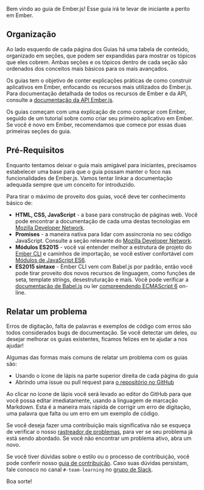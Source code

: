 Bem vindo ao guia de Ember.js! Esse guia irá te levar de iniciante a perito em Ember.

## Organização

Ao lado esquerdo de cada página dos Guias há uma tabela de conteúdo, organizado em seções, que podem ser expandidas para mostrar os tópicos que eles cobrem. Ambas seções e os tópicos dentro de cada seção são ordenados dos conceitos mais básicos para os mais avançados.

Os guias tem o objetivo de conter explicações práticas de como construir aplicativos em Ember, enfocando os recursos mais utilizados do Ember.js. Para documentação detalhada de todos os recursos de Ember e da API, consulte a [documentação da API Ember.js](http://emberjs.com/api/).

Os guias começam com uma explicação de como começar com Ember, seguido de um tutorial sobre como criar seu primeiro aplicativo em Ember. Se você é novo em Ember, recomendamos que comece por essas duas primeiras seções do guia.

## Pré-Requisitos

Enquanto tentamos deixar o guia mais amigável para iniciantes, precisamos estabelecer uma base para que o guia possam manter o foco nas funcionalidades de Ember.js. Vamos tentar linkar a documentação adequada sempre que um conceito for introduzido.

Para tirar o máximo de proveito dos guias, você deve ter conhecimento básico de:

* **HTML, CSS, JavaScript** - a base para construção de páginas web. Você pode encontrar a documentação de cada uma destas tecnologias em [Mozilla Developer Network](https://developer.mozilla.org/en-US/docs/Web).
* **Promises** - a maneira nativa para lidar com assincronia no seu código JavaScript. Consulte a seção relevante do [Mozilla Developer Network](https://developer.mozilla.org/en-US/docs/Web/JavaScript/Reference/Global_Objects/Promise).
* **Módulos ES2015** - você vai entender melhor a estrutura de projeto do [Ember CLI](https://ember-cli.com/) e caminhos de importação, se você estiver confortável com [Módulos de JavaScript ES6](http://jsmodules.io/).
* **ES2015 sintaxe** - Ember CLI vem com Babel.js por padrão, então você pode tirar proveito dos novos recursos de linguagem, como funções de seta, template strings, desestruturação e mais. Você pode verificar a [documentação de Babel.js](https://babeljs.io/docs/learn-es2015/) ou ler [compreendendo ECMAScript 6](https://leanpub.com/understandinges6/read) on-line.

## Relatar um problema

Erros de digitação, falta de palavras e exemplos de código com erros são todos considerados bugs de documentação. Se você detectar um deles, ou desejar melhorar os guias existentes, ficamos felizes em te ajudar a nos ajudar!

Algumas das formas mais comuns de relatar um problema com os guias são:

* Usando o ícone de lápis na parte superior direita de cada página do guia
* Abrindo uma issue ou pull request para [o repositório no GitHub](https://github.com/emberjs/guides/)

Ao clicar no ícone de lápis você será levado ao editor do GitHub para que você possa editar imediatamente, usando a linguagem de marcação Markdown. Esta é a maneira mais rápida de corrigir um erro de digitação, uma palavra que falta ou um erro em um exemplo de código.

Se você deseja fazer uma contribuição mais significativa não se esqueça de verificar o nosso [rastreador de problemas](https://github.com/emberjs/guides/issues), para ver se seu problema já está sendo abordado. Se você não encontrar um problema ativo, abra um novo.

Se você tiver dúvidas sobre o estilo ou o processo de contribuição, você pode conferir nosso [guia de contribuição](https://github.com/emberjs/guides/blob/master/CONTRIBUTING.md). Caso suas dúvidas persistam, fale conosco no canal `#-team-learning` no [grupo de Slack](https://ember-community-slackin.herokuapp.com/).

Boa sorte!